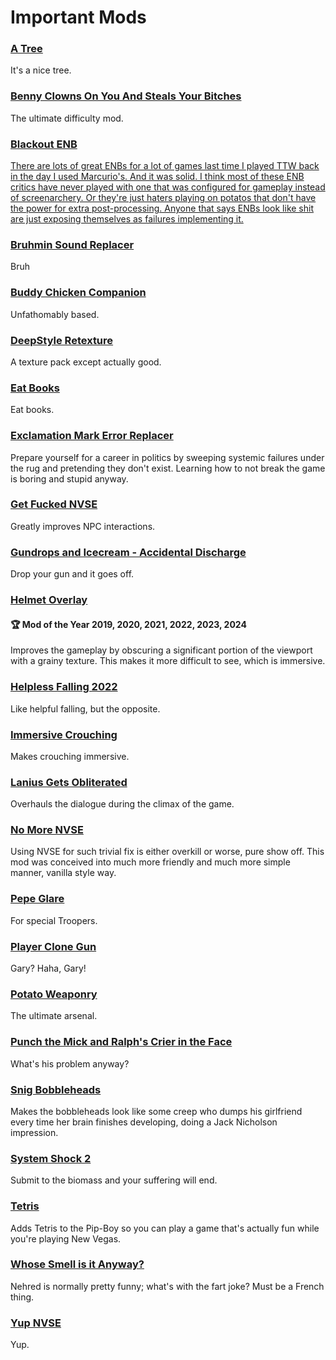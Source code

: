 # Important Mods
### [A Tree](https://www.nexusmods.com/newvegas/mods/54191)
It's a nice tree.
### [Benny Clowns On You And Steals Your Bitches](https://www.nexusmods.com/newvegas/mods/75962)
The ultimate difficulty mod.
### [Blackout ENB](https://www.nexusmods.com/newvegas/mods/48203)
[There are lots of great ENBs for a lot of games last time I played TTW back in the day I used Marcurio's. And it was solid. I think most of these ENB critics have never played with one that was configured for gameplay instead of screenarchery. Or they're just haters playing on potatos that don't have the power for extra post-processing. Anyone that says ENBs look like shit are just exposing themselves as failures implementing it.](https://imgur.com/a/U2CikSN)
### [Bruhmin Sound Replacer](https://www.nexusmods.com/newvegas/mods/72795)
Bruh
### [Buddy Chicken Companion](https://www.nexusmods.com/newvegas/mods/61686)
Unfathomably based.
### [DeepStyle Retexture](https://www.nexusmods.com/newvegas/mods/66509)
A texture pack except actually good.
### [Eat Books](https://www.nexusmods.com/newvegas/mods/80425)
Eat books.
### [Exclamation Mark Error Replacer](https://www.nexusmods.com/newvegas/mods/76161)
Prepare yourself for a career in politics by sweeping systemic failures under the rug and pretending they don't exist. Learning how to not break the game is boring and stupid anyway.⠀⠀
### [Get Fucked NVSE](https://www.nexusmods.com/newvegas/mods/72619)
Greatly improves NPC interactions.
### [Gundrops and Icecream - Accidental Discharge](https://www.nexusmods.com/newvegas/mods/80586)
Drop your gun and it goes off.
### [Helmet Overlay](https://www.nexusmods.com/newvegas/mods/67870)
#### 🏆 Mod of the Year 2019, 2020, 2021, 2022, 2023, 2024
Improves the gameplay by obscuring a significant portion of the viewport with a grainy texture. This makes it more difficult to see, which is immersive.
### [Helpless Falling 2022](https://www.nexusmods.com/newvegas/mods/76448)
Like helpful falling, but the opposite.
### [Immersive Crouching](https://www.nexusmods.com/newvegas/mods/64787)
Makes crouching immersive.
### [Lanius Gets Obliterated](https://www.nexusmods.com/newvegas/mods/74032)
Overhauls the dialogue during the climax of the game.
### [No More NVSE](https://www.nexusmods.com/newvegas/mods/75839)
Using NVSE for such trivial fix is either overkill or worse, pure show off. This mod was conceived into much more friendly and much more simple manner, vanilla style way.
### [Pepe Glare](https://www.nexusmods.com/newvegas/mods/74984)
For special Troopers.
### [Player Clone Gun](https://www.nexusmods.com/newvegas/mods/76579)
Gary? Haha, Gary!
### [Potato Weaponry](https://www.nexusmods.com/newvegas/mods/63578)
The ultimate arsenal.
### [Punch the Mick and Ralph's Crier in the Face](https://www.nexusmods.com/newvegas/mods/71629)
What's his problem anyway?
### [Snig Bobbleheads](https://www.nexusmods.com/newvegas/mods/73956)
Makes the bobbleheads look like some creep who dumps his girlfriend every time her brain finishes developing, doing a Jack Nicholson impression.
### [System Shock 2](https://store.steampowered.com/app/238210/System_Shock_2/)
Submit to the biomass and your suffering will end.
### [Tetris](https://www.nexusmods.com/newvegas/mods/77779)
Adds Tetris to the Pip-Boy so you can play a game that's actually fun while you're playing New Vegas.
### [Whose Smell is it Anyway?](https://www.nexusmods.com/newvegas/mods/73957)
Nehred is normally pretty funny; what's with the fart joke? Must be a French thing.
### [Yup NVSE](https://www.nexusmods.com/newvegas/mods/77780)
Yup.
